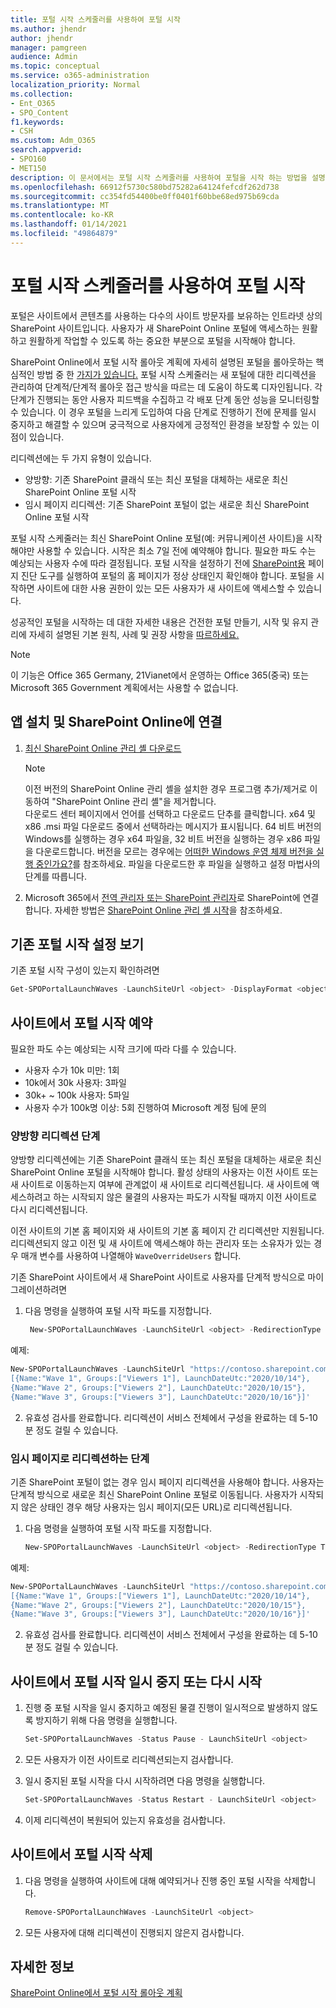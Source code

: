 ```yaml
---
title: 포털 시작 스케줄러를 사용하여 포털 시작
ms.author: jhendr
author: jhendr
manager: pamgreen
audience: Admin
ms.topic: conceptual
ms.service: o365-administration
localization_priority: Normal
ms.collection:
- Ent_O365
- SPO_Content
f1.keywords:
- CSH
ms.custom: Adm_O365
search.appverid:
- SPO160
- MET150
description: 이 문서에서는 포털 시작 스케줄러를 사용하여 포털을 시작 하는 방법을 설명 합니다.
ms.openlocfilehash: 66912f5730c580bd75282a64124fefcdf262d738
ms.sourcegitcommit: cc354fd54400be0ff0401f60bbe68ed975b69cda
ms.translationtype: MT
ms.contentlocale: ko-KR
ms.lasthandoff: 01/14/2021
ms.locfileid: "49864879"
---
```

# <a name="launch-your-portal-using-the-portal-launch-scheduler"></a>포털 시작 스케줄러를 사용하여 포털 시작

포털은 사이트에서 콘텐츠를 사용하는 다수의 사이트 방문자를 보유하는 인트라넷 상의 SharePoint 사이트입니다. 사용자가 새 SharePoint Online 포털에 액세스하는 원활하고 원활하게 작업할 수 있도록 하는 중요한 부분으로 포털을 시작해야 합니다. 

SharePoint Online에서 포털 시작 롤아웃 계획에 자세히 설명된 포털을 롤아웃하는 핵심적인 방법 중 한 [가지가 있습니다.](https://docs.microsoft.com/microsoft-365/Enterprise/Planportallaunchroll-out?view=o365-worldwide) 포털 시작 스케줄러는 새 포털에 대한 리디렉션을 관리하여 단계적/단계적 롤아웃 접근 방식을 따르는 데 도움이 하도록 디자인됩니다. 각 단계가 진행되는 동안 사용자 피드백을 수집하고 각 배포 단계 동안 성능을 모니터링할 수 있습니다. 이 경우 포털을 느리게 도입하여 다음 단계로 진행하기 전에 문제를 일시 중지하고 해결할 수 있으며 궁극적으로 사용자에게 긍정적인 환경을 보장할 수 있는 이점이 있습니다. 

리디렉션에는 두 가지 유형이 있습니다. 
- 양방향: 기존 SharePoint 클래식 또는 최신 포털을 대체하는 새로운 최신 SharePoint Online 포털 시작 
- 임시 페이지 리디렉션: 기존 SharePoint 포털이 없는 새로운 최신 SharePoint Online 포털 시작

포털 시작 스케줄러는 최신 SharePoint Online 포털(예: 커뮤니케이션 사이트)을 시작해야만 사용할 수 있습니다. 시작은 최소 7일 전에 예약해야 합니다. 필요한 파도 수는 예상되는 사용자 수에 따라 결정됩니다. 포털 시작을 설정하기 전에 [SharePoint용](https://aka.ms/perftool) 페이지 진단 도구를 실행하여 포털의 홈 페이지가 정상 상태인지 확인해야 합니다. 포털을 시작하면 사이트에 대한 사용 권한이 있는 모든 사용자가 새 사이트에 액세스할 수 있습니다. 

성공적인 포털을 시작하는 데 대한 자세한 내용은 건전한 포털 만들기, 시작 및 유지 관리에 자세히 설명된 기본 원칙, 사례 및 권장 사항을 [따르하세요.](https://docs.microsoft.com/sharepoint/portal-health) 

> [!NOTE]
> 이 기능은 Office 365 Germany, 21Vianet에서 운영하는 Office 365(중국) 또는 Microsoft 365 Government 계획에서는 사용할 수 없습니다.

## <a name="app-setup-and-connecting-to-sharepoint-online"></a>앱 설치 및 SharePoint Online에 연결
1. [최신 SharePoint Online 관리 셸 다운로드](https://go.microsoft.com/fwlink/p/?LinkId=255251)

    > [!NOTE]
    > 이전 버전의 SharePoint Online 관리 셸을 설치한 경우 프로그램 추가/제거로 이동하여 "SharePoint Online 관리 셸"을 제거합니다.<br>다운로드 센터 페이지에서 언어를 선택하고 다운로드 단추를 클릭합니다. x64 및 x86 .msi 파일 다운로드 중에서 선택하라는 메시지가 표시됩니다. 64 비트 버전의 Windows를 실행하는 경우 x64 파일을, 32 비트 버전을 실행하는 경우 x86 파일을 다운로드합니다. 버전을 모르는 경우에는 [어떠한 Windows 운영 체제 버전을 실행 중인가요?](https://support.microsoft.com/help/13443/windows-which-operating-system)를 참조하세요. 파일을 다운로드한 후 파일을 실행하고 설정 마법사의 단계를 따릅니다.

2. Microsoft 365에서 [전역 관리자 또는 SharePoint 관리자](/sharepoint/sharepoint-admin-role)로 SharePoint에 연결합니다. 자세한 방법은 [SharePoint Online 관리 셸 시작](/powershell/sharepoint/sharepoint-online/connect-sharepoint-online)을 참조하세요.


## <a name="view-any-existing-portal-launch-setups"></a>기존 포털 시작 설정 보기

기존 포털 시작 구성이 있는지 확인하려면

   ```PowerShell
   Get-SPOPortalLaunchWaves -LaunchSiteUrl <object> -DisplayFormat <object>
   ```

## <a name="schedule-a-portal-launch-on-the-site"></a>사이트에서 포털 시작 예약

필요한 파도 수는 예상되는 시작 크기에 따라 다를 수 있습니다. 
- 사용자 수가 10k 미만: 1회
- 10k에서 30k 사용자: 3파일 
- 30k+ ~ 100k 사용자: 5파일
- 사용자 수가 100k명 이상: 5회 진행하여 Microsoft 계정 팀에 문의

### <a name="steps-for-bidirectional-redirection"></a>양방향 리디렉션 단계

양방향 리디렉션에는 기존 SharePoint 클래식 또는 최신 포털을 대체하는 새로운 최신 SharePoint Online 포털을 시작해야 합니다. 활성 상태의 사용자는 이전 사이트 또는 새 사이트로 이동하는지 여부에 관계없이 새 사이트로 리디렉션됩니다. 새 사이트에 액세스하려고 하는 시작되지 않은 물결의 사용자는 파도가 시작될 때까지 이전 사이트로 다시 리디렉션됩니다. 

이전 사이트의 기본 홈 페이지와 새 사이트의 기본 홈 페이지 간 리디렉션만 지원됩니다. 리디렉션되지 않고 이전 및 새 사이트에 액세스해야 하는 관리자 또는 소유자가 있는 경우 매개 변수를 사용하여 나열해야 `WaveOverrideUsers` 합니다.

기존 SharePoint 사이트에서 새 SharePoint 사이트로 사용자를 단계적 방식으로 마이그레이션하려면

1. 다음 명령을 실행하여 포털 시작 파도를 지정합니다.
   
   ```PowerShell
    New-SPOPortalLaunchWaves -LaunchSiteUrl <object> -RedirectionType Bidirectional -RedirectUrl <string> -ExpectedNumberOfUsers <object> -WaveOverrideUsers <object> -Waves <object>
    ```

예제:
   ```PowerShell
   New-SPOPortalLaunchWaves -LaunchSiteUrl "https://contoso.sharepoint.com/teams/newsite" -RedirectionType Bidirectional -RedirectUrl "https://contoso.sharepoint.com/teams/oldsite" -ExpectedNumberOfUsers 10kTo30kUsers -WaveOverrideUsers "admin@contoso.com" -Waves ' 
[{Name:"Wave 1", Groups:["Viewers 1"], LaunchDateUtc:"2020/10/14"}, 
{Name:"Wave 2", Groups:["Viewers 2"], LaunchDateUtc:"2020/10/15"}, 
{Name:"Wave 3", Groups:["Viewers 3"], LaunchDateUtc:"2020/10/16"}]'
   ```

2. 유효성 검사를 완료합니다. 리디렉션이 서비스 전체에서 구성을 완료하는 데 5-10분 정도 걸릴 수 있습니다. 

### <a name="steps-for-redirection-to-temporary-page"></a>임시 페이지로 리디렉션하는 단계

기존 SharePoint 포털이 없는 경우 임시 페이지 리디렉션을 사용해야 합니다. 사용자는 단계적 방식으로 새로운 최신 SharePoint Online 포털로 이동됩니다. 사용자가 시작되지 않은 상태인 경우 해당 사용자는 임시 페이지(모든 URL)로 리디렉션됩니다. 

1. 다음 명령을 실행하여 포털 시작 파도를 지정합니다.
   
      ```PowerShell
    New-SPOPortalLaunchWaves -LaunchSiteUrl <object> -RedirectionType ToTemporaryPage -RedirectUrl <string> -ExpectedNumberOfUsers <object> -WaveOverrideUsers <object> -Waves <object>
    ```

예제:
   ```PowerShell
   New-SPOPortalLaunchWaves -LaunchSiteUrl "https://contoso.sharepoint.com/teams/newsite" -RedirectionType ToTemporaryPage -RedirectUrl "https://portal.contoso.com/UnderConstruction.aspx" -ExpectedNumberOfUsers 10kTo30kUsers -WaveOverrideUsers "admin@contoso.com" -Waves ' 
[{Name:"Wave 1", Groups:["Viewers 1"], LaunchDateUtc:"2020/10/14"}, 
{Name:"Wave 2", Groups:["Viewers 2"], LaunchDateUtc:"2020/10/15"}, 
{Name:"Wave 3", Groups:["Viewers 3"], LaunchDateUtc:"2020/10/16"}]'
   ```

2. 유효성 검사를 완료합니다. 리디렉션이 서비스 전체에서 구성을 완료하는 데 5-10분 정도 걸릴 수 있습니다. 

## <a name="pause-or-restart-a-portal-launch-on-the-site"></a>사이트에서 포털 시작 일시 중지 또는 다시 시작

1. 진행 중 포털 시작을 일시 중지하고 예정된 물결 진행이 일시적으로 발생하지 않도록 방지하기 위해 다음 명령을 실행합니다.

   ```PowerShell
   Set-SPOPortalLaunchWaves -Status Pause - LaunchSiteUrl <object>
   ```
2. 모든 사용자가 이전 사이트로 리디렉션되는지 검사합니다. 

3. 일시 중지된 포털 시작을 다시 시작하려면 다음 명령을 실행합니다.

   ```PowerShell
   Set-SPOPortalLaunchWaves -Status Restart - LaunchSiteUrl <object>
   ```
   
4. 이제 리디렉션이 복원되어 있는지 유효성을 검사합니다. 

## <a name="delete-a-portal-launch-on-the-site"></a>사이트에서 포털 시작 삭제

1. 다음 명령을 실행하여 사이트에 대해 예약되거나 진행 중인 포털 시작을 삭제합니다.

   ```PowerShell
   Remove-SPOPortalLaunchWaves -LaunchSiteUrl <object>
   ```

2. 모든 사용자에 대해 리디렉션이 진행되지 않은지 검사합니다.

## <a name="learn-more"></a>자세한 정보
[SharePoint Online에서 포털 시작 롤아웃 계획](https://docs.microsoft.com/microsoft-365/Enterprise/Planportallaunchroll-out)
